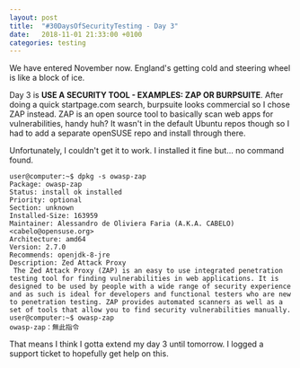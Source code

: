 ```yaml
---
layout: post
title:  "#30DaysOfSecurityTesting - Day 3"
date:   2018-11-01 21:33:00 +0100
categories: testing
---
```

We have entered November now. England's getting cold and steering wheel is like a block of ice.

Day 3 is **USE A SECURITY TOOL - EXAMPLES: ZAP OR BURPSUITE**. After doing a quick startpage.com search, burpsuite looks commercial so I chose ZAP instead. ZAP is an open source tool to basically scan web apps for vulnerabilities, handy huh? It wasn't in the default Ubuntu repos though so I had to add a separate openSUSE repo and install through there.

Unfortunately, I couldn't get it to work. I installed it fine but... no command found.

~~~~~~~~~~~~~~~~~~~~~~~
user@computer:~$ dpkg -s owasp-zap
Package: owasp-zap
Status: install ok installed
Priority: optional
Section: unknown
Installed-Size: 163959
Maintainer: Alessandro de Oliviera Faria (A.K.A. CABELO) <cabelo@opensuse.org>
Architecture: amd64
Version: 2.7.0
Recommends: openjdk-8-jre
Description: Zed Attack Proxy
 The Zed Attack Proxy (ZAP) is an easy to use integrated penetration testing tool for finding vulnerabilities in web applications. It is designed to be used by people with a wide range of security experience and as such is ideal for developers and functional testers who are new to penetration testing. ZAP provides automated scanners as well as a set of tools that allow you to find security vulnerabilities manually.
user@computer:~$ owasp-zap
owasp-zap：無此指令
~~~~~~~~~~~~~~~~~~~~~~~

That means I think I gotta extend my day 3 until tomorrow. I logged a support ticket to hopefully get help on this.
